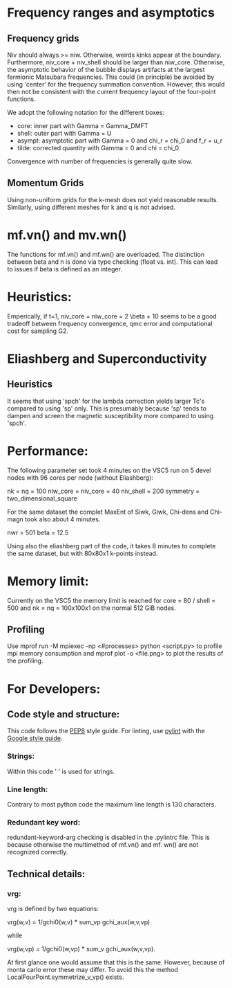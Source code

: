 # Frequency ranges and asymptotics

## Frequency grids

Niv should always >= niw. Otherwise, weirds kinks appear at the boundary. Furthermore, niv_core + niv_shell should be larger
than niw_core. Otherwise, the asymptotic behavior of the bubble displays artifacts at the largest fermionic Matsubara
frequencies. This could (in principle) be avoided by using 'center' for the frequency summation convention. However, this
would then not be consistent with the current frequency layout of the four-point functions.

We adopt the following notation for the different boxes:

- core: inner part with Gamma = Gamma_DMFT
- shell: outer part with Gamma = U
- asympt: asymptotic part with Gamma = 0 and chi_r = chi_0 and f_r = u_r
- tilde: corrected quantity with Gamma = 0 and chi = chi_0
  

Convergence with number of frequencies is generally quite slow.

## Momentum Grids

Using non-uniform grids for the k-mesh does not yield reasonable results. Similarly, using different meshes for k and q
is not advised.

# mf.vn() and mv.wn()

The functions for mf.vn() and mf.wn() are overloaded. The distinction between beta and n is done via type checking (float vs.
int). This can lead to issues if beta is defined as an integer.

# Heuristics:

Emperically, if t=1, niv_core = niw_core = 2 \beta + 10 seems to be a good tradeoff between frequency convergence, qmc error and
computational cost for sampling G2.

# Eliashberg and Superconductivity

## Heuristics

It seems that using 'spch' for the lambda correction yields larger Tc's compared to using 'sp' only. This is presumably
because 'sp' tends to dampen and screen the magnetic susceptibility more compared to using 'spch'.

# Performance:

The following parameter set took 4 minutes on the VSC5 run on 5 devel nodes with 96 cores per node (without Eliashberg):

nk = nq = 100
niw_core = niv_core = 40
niv_shell = 200
symmetry = two_dimensional_square

For the same dataset the complet MaxEnt of Siwk, Giwk, Chi-dens and Chi-magn took also about 4 minutes.

nwr = 501
beta = 12.5

Using also the eliashberg part of the code, it takes 8 minutes to complete the same dataset, but with 80x80x1 k-points instead.

# Memory limit:

Currently on the VSC5 the memory limit is reached for core = 80 / shell = 500 and nk = nq = 100x100x1 on the normal 512 GiB
nodes.

## Profiling

Use mprof run -M mpiexec -np <#processes> python <script.py> to profile mpi memory consumption and mprof plot -o <file.png> to
plot the results of the profiling.

# For Developers:

## Code style and structure:

This code follows the [PEP8](https://www.python.org/dev/peps/pep-0008/) style guide.
For linting, use
[pylint](https://pypi.org/project/pylint/#:~:text=Pylint%20is%20a%20static%20codethe%20code%20could%20be%20refactored.)
with the [Google style guide](https://google.github.io/styleguide/pyguide.html).

### Strings:

Within this code ' ' is used for strings.

### Line length:

Contrary to most python code the maximum line length is 130 characters.

### Redundant key word:

redundant-keyword-arg checking is disabled in the .pylintrc file. This is because otherwise the multimethod of mf.vn() and mf.
wn() are not recognized correctly.

## Technical details:

### vrg:

vrg is defined by two equations:

vrg(w,v) = 1/gchi0(w,v) * sum_vp gchi_aux(w,v,vp)

while 

vrg(w,vp) = 1/gchi0(w,vp) * sum_v gchi_aux(w,v,vp).

At first glance one would assume that this is the same. However, because of monta carlo error these may differ. To avoid this 
the method LocalFourPoint.symmetrize_v_vp() exists. 



